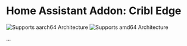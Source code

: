 # Home Assistant Addon: Cribl Edge

![Supports aarch64 Architecture][aarch64-shield] ![Supports amd64 Architecture][amd64-shield]

...

[aarch64-shield]: https://img.shields.io/badge/aarch64-yes-green.svg
[amd64-shield]: https://img.shields.io/badge/amd64-yes-green.svg
